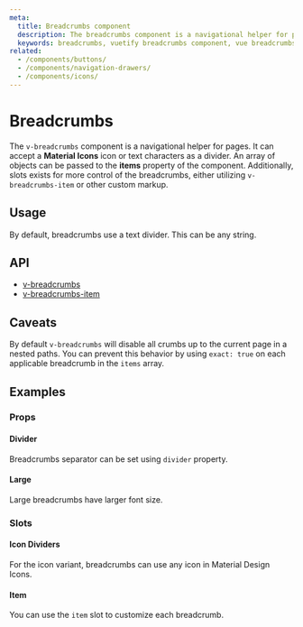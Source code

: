 ```yaml
---
meta:
  title: Breadcrumbs component
  description: The breadcrumbs component is a navigational helper for pages. It can accept a Material Icons icon or characters as a divider.
  keywords: breadcrumbs, vuetify breadcrumbs component, vue breadcrumbs component, v-breadcrumbs component
related:
  - /components/buttons/
  - /components/navigation-drawers/
  - /components/icons/
---
```


# Breadcrumbs

The `v-breadcrumbs` component is a navigational helper for pages. It can accept a **Material Icons** icon or text characters as a divider. An array of objects can be passed to the **items** property of the component.  Additionally, slots exists for more control of the breadcrumbs, either utilizing `v-breadcrumbs-item` or other custom markup.

<entry-ad />

## Usage

By default, breadcrumbs use a text divider. This can be any string.

<usage name="v-breadcrumbs" />

## API

- [v-breadcrumbs](/api/v-breadcrumbs)
- [v-breadcrumbs-item](/api/v-breadcrumbs-item)

<api-section page="components/breadcrumbs" />

<!-- ## Sub-components

### v-breadcrumbs-item

v-breadcrumbs-item description -->

## Caveats

<alert type="info">

  By default `v-breadcrumbs` will disable all crumbs up to the current page in a nested paths. You can prevent this behavior by using `exact: true` on each applicable breadcrumb in the `items` array.

</alert>

## Examples

### Props

#### Divider

Breadcrumbs separator can be set using `divider` property.

<example file="v-breadcrumbs/prop-divider" />

#### Large

Large breadcrumbs have larger font size.

<example file="v-breadcrumbs/prop-large" />

### Slots

#### Icon Dividers

For the icon variant, breadcrumbs can use any icon in Material Design Icons.

<example file="v-breadcrumbs/slot-icon-dividers" />

#### Item

You can use the `item` slot to customize each breadcrumb.

<example file="v-breadcrumbs/slot-item" />

<backmatter />
